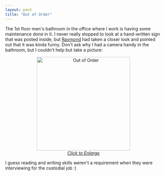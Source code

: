 ```yaml
---
layout: post
title: "Out of Order"
---
```


<p>The 1st floor men's bathroom in the office where I work is having some maintenance done in it.  I never really stopped to look at a hand-written sign that was posted inside, but <a href="http://iwkid.blogspot.com" target="_blank">Raymond</a> had taken a closer look and pointed out that it was kinda funny.  Don't ask why I had a camera handy in the bathroom, but I couldn't help but take a picture:</p>
<p style="text-align: center;"><a href="http://www.kindohm.com/ngallery/albums/11/1219.aspx" target="_blank"><img src="http://www.kindohm.com/nGallery/photos/11/1219/600x450.aspx" alt="Out of Order" width="300" border="0"/><br/> <em>Click to Enlarge</em></a></p>
<p>I guess reading and writing skills weren't a requirement when they were interviewing for the custodial job :)</p>
 
